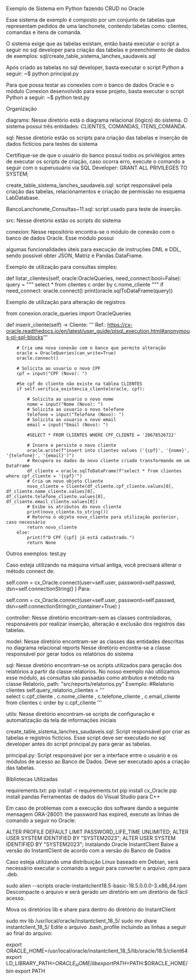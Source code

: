 Exemplo de Sistema em Python fazendo CRUD no Oracle

Esse sistema de exemplo é composto por um conjunto de tabelas que representam pedidos de uma lanchonete, contendo tabelas como: clientes, comandas e itens de comanda.

O sistema exige que as tabelas existam, então basta executar o script a seguir no sql developer para criação das tabelas e preenchimento de dados de exemplos:
sql/create_table_sistema_lanches_saudaveis.sql

Após criado as tabelas no sql developer, basta executar o script Python a seguir:
~$ python principal.py

Para que possa testar as conexões com o banco de dados Oracle e o módulo Conexion desenvolvido para esse projeto, basta executar o script Python a seguir:
~$ python test.py

Organização

diagrams: Nesse diretório está o diagrama relacional (lógico) do sistema.
O sistema possui três entidades: CLIENTES, COMANDAS, ITENS_COMANDA.

sql: Nesse diretório estão os scripts para criação das tabelas e inserção de dados fictícios para testes do sistema

Certifique-se de que o usuário do banco possui todos os privilégios antes de executar os scripts de criação, caso ocorra erro, execute o comando a seguir com o superusuário via SQL Developer: GRANT ALL PRIVILEGES TO SYSTEM;

create_table_sistema_lanches_saudaveis.sql: script responsável pela criação das tabelas, relacionamentos e criação de permissão no esquema LabDatabase.

BancoLanchonete_Consultas~11.sql: script usado para teste de inserção.

src: Nesse diretório estão os scripts do sistema

conexion: Nesse repositório encontra-se o módulo de conexão com o banco de dados Oracle. Esse módulo possui

algumas funcionalidades úteis para execução de instruções DML e DDL, sendo possível obter JSON, Matriz e Pandas DataFrame.

Exemplo de utilização para consultas simples:

def listar_clientes(self, oracle:OracleQueries, need_connect:bool=False):
        query = """
                select * 
                from clientes c
                order by c.nome_cliente
                """
        if need_connect:
            oracle.connect()
        print(oracle.sqlToDataFrame(query))

Exemplo de utilização para alteração de registros

from conexion.oracle_queries import OracleQueries



def inserir_cliente(self) -> Cliente:
        ''' Ref.: https://cx-oracle.readthedocs.io/en/latest/user_guide/plsql_execution.html#anonymous-pl-sql-blocks'''
        
        # Cria uma nova conexão com o banco que permite alteração
        oracle = OracleQueries(can_write=True)
        oracle.connect()

        # Solicita ao usuario o novo CPF
        cpf = input("CPF (Novo): ")

        #Se cpf do cliente não existe na tablea CLIENTES
        if self.verifica_existencia_cliente(oracle, cpf):
            
            # Solicita ao usuario o novo nome
            nome = input("Nome (Novo): ")
            # Solicita ao usuario o novo telefone
            telefone = input("Telefone (Novo): ")
            # Solicita ao usuario o novo email
            email = input("Email (Novo): ")
            
            #SELECT * FROM CLIENTES WHERE CPF_CLIENTE = '20678526722'
            
            # Insere e persiste o novo cliente
            oracle.write(f"insert into clientes values ('{cpf}', '{nome}', '{telefone}', '{email}')")
            # Recupera os dados do novo cliente criado transformando em um DataFrame
            df_cliente = oracle.sqlToDataFrame(f"select * from clientes where cpf_cliente = '{cpf}'")
            # Cria um novo objeto Cliente
            novo_cliente = Cliente(df_cliente.cpf_cliente.values[0], df_cliente.nome_cliente.values[0], df_cliente.telefone_cliente.values[0], df_cliente.email_cliente.values[0])
            # Exibe os atributos do novo cliente
            print(novo_cliente.to_string())
            # Retorna o objeto novo_cliente para utilização posterior, caso necessário
            return novo_cliente
        else:
            print(f"O CPF {cpf} já está cadastrado.")
            return None



Outros exemplos: test.py

Caso esteja utilizando na máquina virtual antiga, você precisará alterar o método connect de:

self.conn = cx_Oracle.connect(user=self.user,
                        password=self.passwd,
                        dsn=self.connectionString()
                        )
Para:

self.conn = cx_Oracle.connect(user=self.user,
                        password=self.passwd,
                        dsn=self.connectionString(in_container=True)
                        )

controller: Nesse diretório encontram-sem as classes controladoras, responsáveis por realizar inserção, alteração e exclusão dos registros das tabelas.

model: Nesse diretório encontram-ser as classes das entidades descritas no diagrama relacional
reports Nesse diretório encontra-se a classe responsável por gerar todos os relatórios do sistema

sql: Nesse diretório encontram-se os scripts utilizados para geração dos relatórios a partir da classe relatorios. No nosso exemplo não utilizamos esse módulo, as consultas são passadas como atributos e método na classe Relatorio, path: "src/reports/relatorios.py" 
Exemplo:
#Relatorio clientes
        self.query_relatorio_clientes = '''    
            select c.cpf_cliente
            , c.nome_cliente
            , c.telefone_cliente
            , c.email_cliente
            from clientes c
            order by c.cpf_cliente 
        '''

utils: Nesse diretório encontram-se scripts de configuração e automatização da tela de informações iniciais

create_table_sistema_lanches_saudaveis.sql: Script responsável por criar as tabelas e registros fictícios. Esse script deve ser executado no sql developer antes do script principal.py para gerar as tabelas.

principal.py: Script responsável por ser a interface entre o usuário e os módulos de acesso ao Banco de Dados. Deve ser executado após a criação das tabelas.

Bibliotecas Utilizadas

requirements.txt: pip install -r requirements.txt
pip install cx_Oracle
pip install pandas
Ferramentas de dados do Visual Studio para C++

Em caso de problemas com a execução dos software dando a seguinte mensagem ORA-28001: the password has expired, execute as linhas de comando a seguir no Oracle:

ALTER PROFILE DEFAULT LIMIT PASSWORD_LIFE_TIME UNLIMITED;
ALTER USER SYSTEM IDENTIFIED BY "SYSTEM2023";
ALTER USER SYSTEM IDENTIFIED BY  "SYSTEM2023";
Instalando Oracle InstantClient
Baixe a versão do InstantClient de acordo com a versão do Banco de Dados

Caso esteja utilizando uma distribuição Linux baseado em Debian, será necessário executar o comando a seguir para converter o arquivo .rpm para .deb.

sudo alien --scripts oracle-instantclient18.5-basic-18.5.0.0.0-3.x86_64.rpm
Descompacte o arquivo e será gerado um diretório em um diretório de fácil acesso.

Mova os diretórios lib e share para dentro do diretório do InstantClient

sudo mv lib /usr/local/oracle/instantclient_18_5/
sudo mv share instantclient_18_5/
Edite o arquivo .bash_profile incluindo as linhas a seguir ao final do arquivo:

export ORACLE_HOME=/usr/local/oracle/instantclient_18_5/lib/oracle/18.5/client64
export LD_LIBRARY_PATH=$ORACLE_HOME/lib
export PATH=$PATH:$ORACLE_HOME/bin
export PATH
